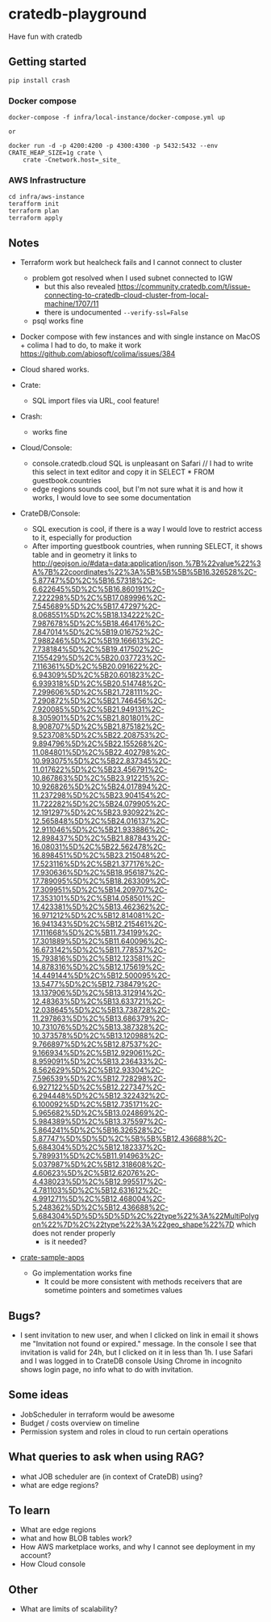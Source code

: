 # cratedb-playground
Have fun with cratedb

## Getting started

```
pip install crash
```

### Docker compose
```
docker-compose -f infra/local-instance/docker-compose.yml up

or 

docker run -d -p 4200:4200 -p 4300:4300 -p 5432:5432 --env CRATE_HEAP_SIZE=1g crate \
    crate -Cnetwork.host=_site_
```

### AWS Infrastructure
```
cd infra/aws-instance
terafform init
terraform plan
terraform apply
```


## Notes
- Terraform work but healcheck fails and I cannot connect to cluster
  - problem got resolved when I used subnet connected to IGW
    - but this also revealed https://community.cratedb.com/t/issue-connecting-to-cratedb-cloud-cluster-from-local-machine/1707/11
    - there is undocumented `--verify-ssl=False`
  - psql works fine

- Docker compose with few instances and with single instance on MacOS + colima I had to do, to make it work
  https://github.com/abiosoft/colima/issues/384
- Cloud shared works.

- Crate:
  - SQL import files via URL, cool feature! 

- Crash: 
  - works fine  

- Cloud/Console:
  - console.cratedb.cloud SQL is unpleasant on Safari // I had to write this select in text editor and copy it in SELECT * FROM guestbook.countries
  - edge regions sounds cool, but I'm not sure what it is and how it works, I would love to see some documentation

- CrateDB/Console:
  - SQL execution is cool, if there is a way I would love to restrict access to it, especially for production
  - After importing guestbook countries, when running SELECT, it shows table and in geometry it links to http://geojson.io/#data=data:application/json,%7B%22value%22%3A%7B%22coordinates%22%3A%5B%5B%5B%5B16.326528%2C-5.87747%5D%2C%5B16.57318%2C-6.622645%5D%2C%5B16.860191%2C-7.222298%5D%2C%5B17.089996%2C-7.545689%5D%2C%5B17.47297%2C-8.068551%5D%2C%5B18.134222%2C-7.987678%5D%2C%5B18.464176%2C-7.847014%5D%2C%5B19.016752%2C-7.988246%5D%2C%5B19.166613%2C-7.738184%5D%2C%5B19.417502%2C-7.155429%5D%2C%5B20.037723%2C-7.116361%5D%2C%5B20.091622%2C-6.94309%5D%2C%5B20.601823%2C-6.939318%5D%2C%5B20.514748%2C-7.299606%5D%2C%5B21.728111%2C-7.290872%5D%2C%5B21.746456%2C-7.920085%5D%2C%5B21.949131%2C-8.305901%5D%2C%5B21.801801%2C-8.908707%5D%2C%5B21.875182%2C-9.523708%5D%2C%5B22.208753%2C-9.894796%5D%2C%5B22.155268%2C-11.084801%5D%2C%5B22.402798%2C-10.993075%5D%2C%5B22.837345%2C-11.017622%5D%2C%5B23.456791%2C-10.867863%5D%2C%5B23.912215%2C-10.926826%5D%2C%5B24.017894%2C-11.237298%5D%2C%5B23.904154%2C-11.722282%5D%2C%5B24.079905%2C-12.191297%5D%2C%5B23.930922%2C-12.565848%5D%2C%5B24.016137%2C-12.911046%5D%2C%5B21.933886%2C-12.898437%5D%2C%5B21.887843%2C-16.08031%5D%2C%5B22.562478%2C-16.898451%5D%2C%5B23.215048%2C-17.523116%5D%2C%5B21.377176%2C-17.930636%5D%2C%5B18.956187%2C-17.789095%5D%2C%5B18.263309%2C-17.309951%5D%2C%5B14.209707%2C-17.353101%5D%2C%5B14.058501%2C-17.423381%5D%2C%5B13.462362%2C-16.971212%5D%2C%5B12.814081%2C-16.941343%5D%2C%5B12.215461%2C-17.111668%5D%2C%5B11.734199%2C-17.301889%5D%2C%5B11.640096%2C-16.673142%5D%2C%5B11.778537%2C-15.793816%5D%2C%5B12.123581%2C-14.878316%5D%2C%5B12.175619%2C-14.449144%5D%2C%5B12.500095%2C-13.5477%5D%2C%5B12.738479%2C-13.137906%5D%2C%5B13.312914%2C-12.48363%5D%2C%5B13.633721%2C-12.038645%5D%2C%5B13.738728%2C-11.297863%5D%2C%5B13.686379%2C-10.731076%5D%2C%5B13.387328%2C-10.373578%5D%2C%5B13.120988%2C-9.766897%5D%2C%5B12.87537%2C-9.166934%5D%2C%5B12.929061%2C-8.959091%5D%2C%5B13.236433%2C-8.562629%5D%2C%5B12.93304%2C-7.596539%5D%2C%5B12.728298%2C-6.927122%5D%2C%5B12.227347%2C-6.294448%5D%2C%5B12.322432%2C-6.100092%5D%2C%5B12.735171%2C-5.965682%5D%2C%5B13.024869%2C-5.984389%5D%2C%5B13.375597%2C-5.864241%5D%2C%5B16.326528%2C-5.87747%5D%5D%5D%2C%5B%5B%5B12.436688%2C-5.684304%5D%2C%5B12.182337%2C-5.789931%5D%2C%5B11.914963%2C-5.037987%5D%2C%5B12.318608%2C-4.60623%5D%2C%5B12.62076%2C-4.438023%5D%2C%5B12.995517%2C-4.781103%5D%2C%5B12.631612%2C-4.991271%5D%2C%5B12.468004%2C-5.248362%5D%2C%5B12.436688%2C-5.684304%5D%5D%5D%5D%2C%22type%22%3A%22MultiPolygon%22%7D%2C%22type%22%3A%22geo_shape%22%7D which does not render properly
    - is it needed?

- [crate-sample-apps](crate-sample-apps)
  - Go implementation works fine
    - It could be more consistent with methods receivers that are sometime pointers and sometimes values

## Bugs?

- I sent invitation to new user, and when I clicked on link in email it shows me "Invitation not found or expired." message.
  In the console I see that invitation is valid for 24h, but I clicked on it in less than 1h.
  I use Safari and I was logged in to CrateDB console
  Using Chrome in incognito shows login page, no info what to do with invitation.

## Some ideas

- JobScheduler in terraform would be awesome
- Budget / costs overview on timeline
- Permission system and roles in cloud to run certain operations


## What queries to ask when using RAG?

- what JOB scheduler are (in context of CrateDB) using?
- what are edge regions?

## To learn

- What are edge regions
- what and how BLOB tables work?
- How AWS marketplace works, and why I cannot see deployment in my account?
- How Cloud console

## Other
- What are limits of scalability?
